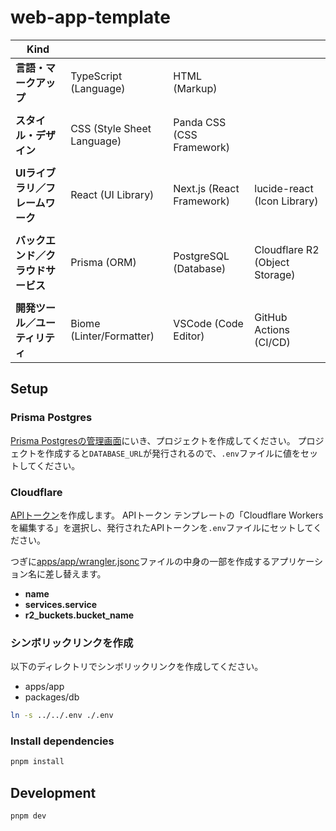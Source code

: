 # web-app-template

| Kind                             |                              |                                   |                                  |
| -------------------------------- | ---------------------------- | --------------------------------- | -------------------------------- |
| **言語・マークアップ**           | TypeScript (Language)        | HTML (Markup)                     |                                  |
|                                  |                              |                                   |                                  |
| **スタイル・デザイン**           | CSS (Style Sheet Language)   | Panda CSS (CSS Framework)         |                                  |
|                                  |                              |                                   |                                  |
| **UIライブラリ／フレームワーク** | React (UI Library)           | Next.js (React Framework)         | lucide-react (Icon Library)      |
|                                  |                              |                                   |                                  |
| **バックエンド／クラウドサービス** | Prisma (ORM)                 | PostgreSQL (Database)             | Cloudflare R2 (Object Storage)   |
|                                  |                              |                                   |                                  |
| **開発ツール／ユーティリティ**   | Biome (Linter/Formatter)     | VSCode (Code Editor)              | GitHub Actions (CI/CD)           |

## Setup

### Prisma Postgres

[Prisma Postgresの管理画面](https://console.prisma.io/cm2k2bkw6033kz4nm3p680ptx/overview)にいき、プロジェクトを作成してください。
プロジェクトを作成すると`DATABASE_URL`が発行されるので、`.env`ファイルに値をセットしてください。

### Cloudflare

[APIトークン](https://dash.cloudflare.com/7f1a98e6d518e869f7dbe928287cf37b/api-tokens)を作成します。
APIトークン テンプレートの「Cloudflare Workers を編集する」を選択し、発行されたAPIトークンを`.env`ファイルにセットしてください。

つぎに[apps/app/wrangler.jsonc](./apps/app/wrangler.jsonc)ファイルの中身の一部を作成するアプリケーション名に差し替えます。

- **name**
- **services.service**
- **r2_buckets.bucket_name**

### シンボリックリンクを作成

以下のディレクトリでシンボリックリンクを作成してください。

- apps/app
- packages/db

```sh
ln -s ../../.env ./.env
```

### Install dependencies

```sh
pnpm install
```

## Development

```sh
pnpm dev
```
